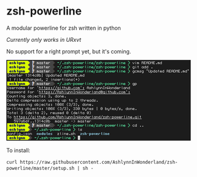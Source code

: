 # zsh-powerline
A modular powerline for zsh written in python

*Currently only works in URxvt*

No support for a right prompt yet, but it's coming.

![screenshot](screenshots/screenshot.png)

To install:
```
curl https://raw.githubusercontent.com/AshlynnInWonderland/zsh-powerline/master/setup.sh | sh -
```
